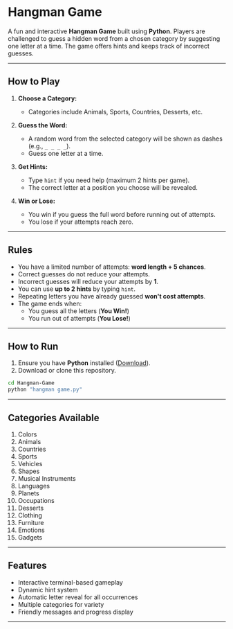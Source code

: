 # Hangman Game

A fun and interactive **Hangman Game** built using **Python**. Players are challenged to guess a hidden word from a chosen category by suggesting one letter at a time. The game offers hints and keeps track of incorrect guesses.

---

## How to Play

1. **Choose a Category:**

   - Categories include Animals, Sports, Countries, Desserts, etc.

2. **Guess the Word:**

   - A random word from the selected category will be shown as dashes (e.g., `_ _ _ _`).
   - Guess one letter at a time.

3. **Get Hints:**

   - Type `hint` if you need help (maximum 2 hints per game).
   - The correct letter at a position you choose will be revealed.

4. **Win or Lose:**

   - You win if you guess the full word before running out of attempts.
   - You lose if your attempts reach zero.

---

## Rules

- You have a limited number of attempts: **word length + 5 chances**.
- Correct guesses do not reduce your attempts.
- Incorrect guesses will reduce your attempts by **1**.
- You can use **up to 2 hints** by typing `hint`.
- Repeating letters you have already guessed **won't cost attempts**.
- The game ends when:
  - You guess all the letters (**You Win!**)
  - You run out of attempts (**You Lose!**)

---

## How to Run

1. Ensure you have **Python** installed ([Download](https://www.python.org/downloads/)).
2. Download or clone this repository.

```bash
cd Hangman-Game
python "hangman game.py"
```


---

## Categories Available

1. Colors
2. Animals
3. Countries
4. Sports
5. Vehicles
6. Shapes
7. Musical Instruments
8. Languages
9. Planets
10. Occupations
11. Desserts
12. Clothing
13. Furniture
14. Emotions
15. Gadgets

---

## Features

- Interactive terminal-based gameplay
- Dynamic hint system
- Automatic letter reveal for all occurrences
- Multiple categories for variety
- Friendly messages and progress display

---



